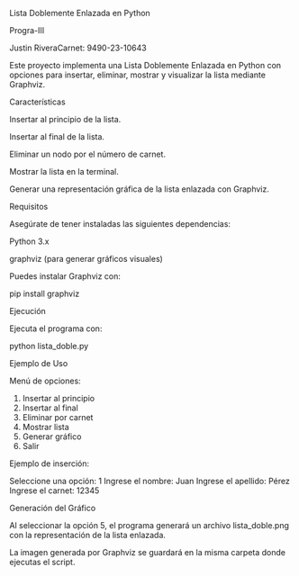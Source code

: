 Lista Doblemente Enlazada en Python

Progra-III

Justin RiveraCarnet: 9490-23-10643

Este proyecto implementa una Lista Doblemente Enlazada en Python con opciones para insertar, eliminar, mostrar y visualizar la lista mediante Graphviz.

Características

Insertar al principio de la lista.

Insertar al final de la lista.

Eliminar un nodo por el número de carnet.

Mostrar la lista en la terminal.

Generar una representación gráfica de la lista enlazada con Graphviz.

Requisitos

Asegúrate de tener instaladas las siguientes dependencias:

Python 3.x

graphviz (para generar gráficos visuales)

Puedes instalar Graphviz con:

pip install graphviz

Ejecución

Ejecuta el programa con:

python lista_doble.py

Ejemplo de Uso

Menú de opciones:

1. Insertar al principio
2. Insertar al final
3. Eliminar por carnet
4. Mostrar lista
5. Generar gráfico
6. Salir

Ejemplo de inserción:

Seleccione una opción: 1
Ingrese el nombre: Juan
Ingrese el apellido: Pérez
Ingrese el carnet: 12345

Generación del Gráfico

Al seleccionar la opción 5, el programa generará un archivo lista_doble.png con la representación de la lista enlazada.

La imagen generada por Graphviz se guardará en la misma carpeta donde ejecutas el script.
